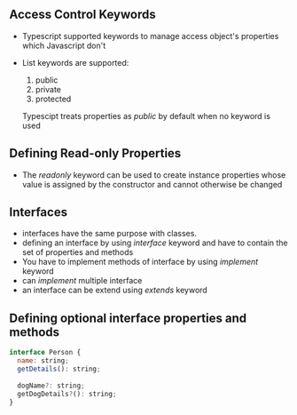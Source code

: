 ## Access Control Keywords

* Typescript supported keywords to manage access object's properties which Javascript don't 
* List keywords are supported: 
  1. public 
  2. private 
  3. protected 
  
  Typescipt treats properties as *public* by default when no keyword is used

## Defining Read-only Properties 

* The *readonly* keyword can be used to create instance properties whose value 
is assigned by the constructor and cannot otherwise be changed

## Interfaces

* interfaces have the same purpose with classes.
* defining an interface by using *interface* keyword and have to contain the set of properties and methods
* You have to implement methods of interface by using *implement* keyword 
* can *implement* multiple interface 
* an interface can be extend using *extends* keyword 


## Defining optional interface properties and methods 

```Javascript 
interface Person {
  name: string;
  getDetails(): string;
  
  dogName?: string;
  getDogDetails?(): string;
}
```